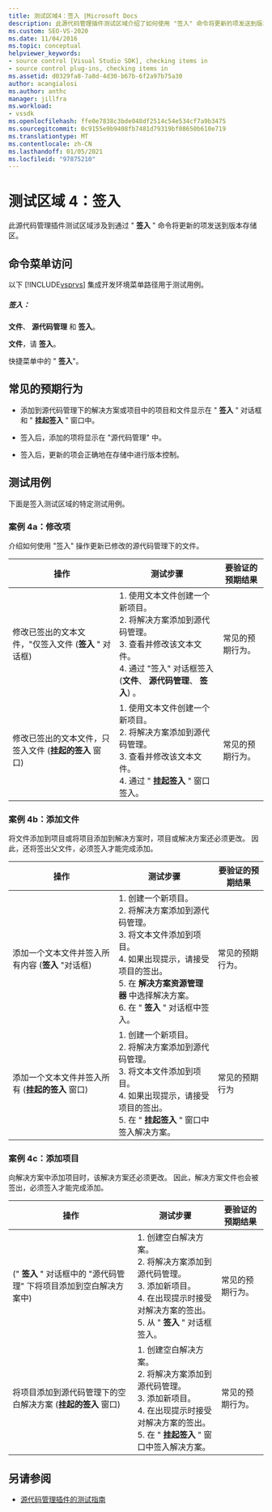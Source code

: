 ```yaml
---
title: 测试区域4：签入 |Microsoft Docs
description: 此源代码管理插件测试区域介绍了如何使用 "签入" 命令将更新的项发送到版本存储区。
ms.custom: SEO-VS-2020
ms.date: 11/04/2016
ms.topic: conceptual
helpviewer_keywords:
- source control [Visual Studio SDK], checking items in
- source control plug-ins, checking items in
ms.assetid: d0329fa8-7a8d-4d30-b67b-6f2a97b75a30
author: acangialosi
ms.author: anthc
manager: jillfra
ms.workload:
- vssdk
ms.openlocfilehash: ffe0e7838c3bde048df2514c54e534cf7a9b3475
ms.sourcegitcommit: 0c9155e9b9408fb7481d79319bf08650b610e719
ms.translationtype: MT
ms.contentlocale: zh-CN
ms.lasthandoff: 01/05/2021
ms.locfileid: "97875210"
---
```

# <a name="test-area-4-check-in"></a>测试区域 4：签入
此源代码管理插件测试区域涉及到通过 " **签入** " 命令将更新的项发送到版本存储区。

## <a name="command-menu-access"></a>命令菜单访问
 以下 [!INCLUDE[vsprvs](../../code-quality/includes/vsprvs_md.md)] 集成开发环境菜单路径用于测试用例。

##### <a name="check-in"></a>签入：
 **文件**、 **源代码管理** 和 **签入**。

 **文件**，请 **签入**。

 快捷菜单中的 " **签入**"。

## <a name="common-expected-behavior"></a>常见的预期行为

- 添加到源代码管理下的解决方案或项目中的项目和文件显示在 " **签入** " 对话框和 " **挂起签入** " 窗口中。

- 签入后，添加的项将显示在 "源代码管理" 中。

- 签入后，更新的项会正确地在存储中进行版本控制。

## <a name="test-cases"></a>测试用例
 下面是签入测试区域的特定测试用例。

### <a name="case-4a-modified-items"></a>案例 4a：修改项
 介绍如何使用 "签入" 操作更新已修改的源代码管理下的文件。

|操作|测试步骤|要验证的预期结果|
|------------|----------------|--------------------------------|
|修改已签出的文本文件，"仅签入文件 (**签入** " 对话框) |1. 使用文本文件创建一个新项目。<br />2. 将解决方案添加到源代码管理。<br />3. 查看并修改该文本文件。<br />4. 通过 "签入" 对话框签入 (**文件**、 **源代码管理**、 **签入**) 。|常见的预期行为。|
|修改已签出的文本文件，只签入文件 (**挂起的签入** 窗口) |1. 使用文本文件创建一个新项目。<br />2. 将解决方案添加到源代码管理。<br />3. 查看并修改该文本文件。<br />4. 通过 " **挂起签入** " 窗口签入。|常见的预期行为。|

### <a name="case-4b-adding-files"></a>案例 4b：添加文件
 将文件添加到项目或将项目添加到解决方案时，项目或解决方案还必须更改。 因此，还将签出父文件，必须签入才能完成添加。

|操作|测试步骤|要验证的预期结果|
|------------|----------------|--------------------------------|
|添加一个文本文件并签入所有内容 (**签入** "对话框) |1. 创建一个新项目。<br />2. 将解决方案添加到源代码管理。<br />3. 将文本文件添加到项目。<br />4. 如果出现提示，请接受项目的签出。<br />5. 在 **解决方案资源管理器** 中选择解决方案。<br />6. 在 " **签入** " 对话框中签入。|常见的预期行为。|
|添加一个文本文件并签入所有 (**挂起的签入** 窗口) |1. 创建一个新项目。<br />2. 将解决方案添加到源代码管理。<br />3. 将文本文件添加到项目。<br />4. 如果出现提示，请接受项目的签出。<br />5. 在 " **挂起签入** " 窗口中签入解决方案。|常见的预期行为|

### <a name="case-4c-adding-projects"></a>案例 4c：添加项目
 向解决方案中添加项目时，该解决方案还必须更改。 因此，解决方案文件也会被签出，必须签入才能完成添加。

|操作|测试步骤|要验证的预期结果|
|------------|----------------|--------------------------------|
| (" **签入** " 对话框中的 "源代码管理" 下将项目添加到空白解决方案中) |1. 创建空白解决方案。<br />2. 将解决方案添加到源代码管理。<br />3. 添加新项目。<br />4. 在出现提示时接受对解决方案的签出。<br />5. 从 " **签入** " 对话框签入。|常见的预期行为。|
|将项目添加到源代码管理下的空白解决方案 (**挂起的签入** 窗口) |1. 创建空白解决方案。<br />2. 将解决方案添加到源代码管理。<br />3. 添加新项目。<br />4. 在出现提示时接受对解决方案的签出。<br />5. 在 " **挂起签入** " 窗口中签入解决方案。|常见的预期行为。|

## <a name="see-also"></a>另请参阅
- [源代码管理插件的测试指南](../../extensibility/internals/test-guide-for-source-control-plug-ins.md)
